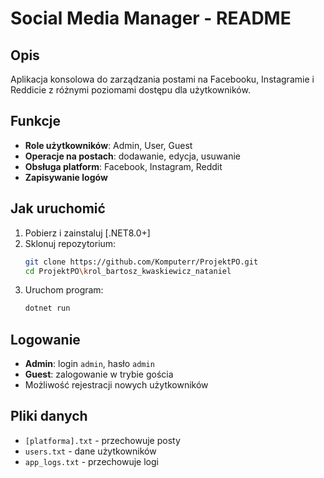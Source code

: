# Social Media Manager - README

## Opis
Aplikacja konsolowa do zarządzania postami na Facebooku, Instagramie i Reddicie z różnymi poziomami dostępu dla użytkowników.

## Funkcje
- **Role użytkowników**: Admin, User, Guest
- **Operacje na postach**: dodawanie, edycja, usuwanie
- **Obsługa platform**: Facebook, Instagram, Reddit
- **Zapisywanie logów**

## Jak uruchomić
1. Pobierz i zainstaluj [.NET8.0+]
2. Sklonuj repozytorium:
   ```bash
   git clone https://github.com/Komputerr/ProjektPO.git
   cd ProjektPO\krol_bartosz_kwaskiewicz_nataniel
   ```
3. Uruchom program:
   ```bash
   dotnet run
   ```

## Logowanie
- **Admin**: login `admin`, hasło `admin`
- **Guest**: zalogowanie w trybie gościa
- Możliwość rejestracji nowych użytkowników

## Pliki danych
- `[platforma].txt` - przechowuje posty
- `users.txt` - dane użytkowników
- `app_logs.txt` - przechowuje logi

